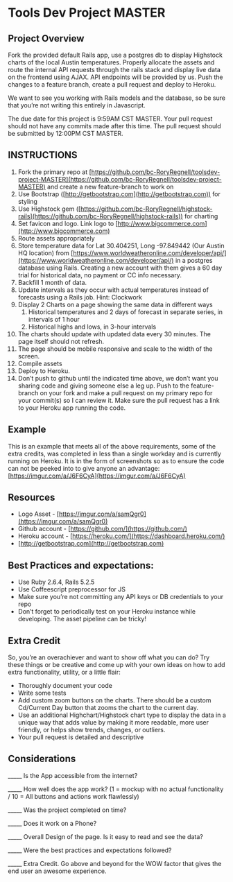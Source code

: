 # Tools Dev Project MASTER
## Project Overview

Fork the provided default Rails app, use a postgres db to display Highstock charts of the local Austin temperatures. Properly allocate the assets and route the internal API requests through the rails stack and display live data on the frontend using AJAX. API endpoints will be provided by us. Push the changes to a feature branch, create a pull request and deploy to Heroku.

We want to see you working with Rails models and the database, so be sure that you’re not writing this entirely in Javascript.

The due date for this project is 9:59AM CST MASTER. Your pull request should not have any commits made after this time. The pull request should be submitted by 12:00PM CST MASTER.

## INSTRUCTIONS

1. Fork the primary repo at [https://github.com/bc-RoryRegnell/toolsdev-project-MASTER](https://github.com/bc-RoryRegnell/toolsdev-project-MASTER) and create a new feature-branch to work on
2. Use Bootstrap ([http://getbootstrap.com](http://getbootstrap.com)) for styling
3. Use Highstock gem ([https://github.com/bc-RoryRegnell/highstock-rails](https://github.com/bc-RoryRegnell/highstock-rails)) for charting
4. Set favicon and logo. Link logo to [http://www.bigcommerce.com](http://www.bigcommerce.com)
5. Route assets appropriately
6. Store temperature data for Lat 30.404251, Long -97.849442 (Our Austin HQ location) from [https://www.worldweatheronline.com/developer/api/](https://www.worldweatheronline.com/developer/api/) in a postgres database using Rails. Creating a new account with them gives a 60 day trial for historical data, no payment or CC info necessary.
7. Backfill 1 month of data.
8. Update intervals as they occur with actual temperatures instead of forecasts using a Rails job. Hint: Clockwork
9. Display 2 Charts on a page showing the same data in different ways
    1. Historical temperatures and 2 days of forecast in separate series, in intervals of 1 hour
    2. Historical highs and lows, in 3-hour intervals
10. The charts should update with updated data every 30 minutes. The page itself should not refresh.
11. The page should be mobile responsive and scale to the width of the screen.
12. Compile assets
13. Deploy to Heroku.
14. Don’t push to github until the indicated time above, we don’t want you sharing code and giving someone else a leg up. Push to the feature-branch on your fork and make a pull request on my primary repo for your commit(s) so I can review it. Make sure the pull request has a link to your Heroku app running the code.

## Example

This is an example that meets all of the above requirements, some of the extra credits, was completed in less than a single workday and is currently running on Heroku. It is in the form of screenshots so as to ensure the code can not be peeked into to give anyone an advantage: [https://imgur.com/a/J6F6CyA](https://imgur.com/a/J6F6CyA)
## Resources

* Logo Asset - [https://imgur.com/a/samQgr0](https://imgur.com/a/samQgr0)
* Github account - [https://github.com/](https://github.com/)
* Heroku account - [https://heroku.com/](https://dashboard.heroku.com/)
* [http://getbootstrap.com](http://getbootstrap.com)

## Best Practices and expectations:

* Use Ruby 2.6.4, Rails 5.2.5
* Use Coffeescript preprocessor for JS
* Make sure you’re not committing any API keys or DB credentials to your repo
* Don’t forget to periodically test on your Heroku instance while developing. The asset pipeline can be tricky!
## Extra Credit

So, you’re an overachiever and want to show off what you can do? Try these things or be creative and come up with your own ideas on how to add extra functionality, utility, or a little flair:


* Thoroughly document your code
* Write some tests
* Add custom zoom buttons on the charts. There should be a custom Cd/Current Day button that zooms the chart to the current day.
* Use an additional Highchart/Highstock chart type to display the data in a unique way that adds value by making it more readable, more user friendly, or helps show trends, changes, or outliers.
* Your pull request is detailed and descriptive

## Considerations

_____  Is the App accessible from the internet?

_____  How well does the app work?  (1 = mockup with no actual functionality / 10 = All buttons and actions work flawlessly)

_____ Was the project completed on time?

_____ Does it work on a Phone?

_____ Overall Design of the page.  Is it easy to read and see the data?

_____ Were the best practices and expectations followed?

_____ Extra Credit.  Go above and beyond for the WOW factor that gives the end user an awesome experience.
